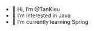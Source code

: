 - 👋 Hi, I’m @TanKieu
- 👀 I’m interested in Java 
- 🌱 I’m currently learning Spring 

<!---
TanKieu/TanKieu is a ✨ special ✨ repository because its `README.md` (this file) appears on your GitHub profile.
You can click the Preview link to take a look at your changes.
--->
